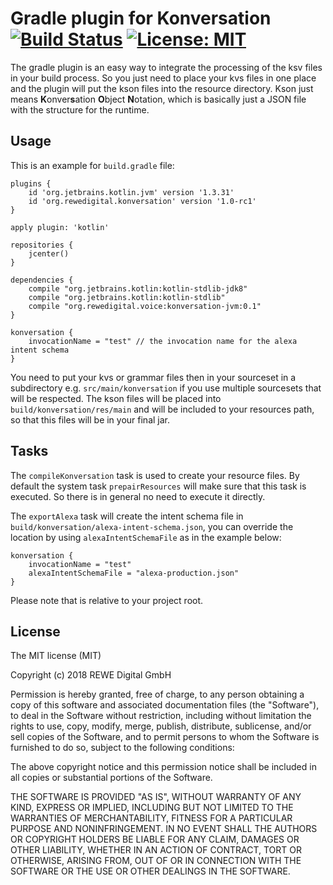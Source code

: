 # Gradle plugin for Konversation [![Build Status][travis-image]][travis-url] [![License: MIT][mit-image]][mit-url]

The gradle plugin is an easy way to integrate the processing of the ksv files in your build process. So you just need to place your
kvs files in one place and the plugin will put the kson files into the resource directory. Kson just means **K**onver**s**ation
**O**bject **N**otation, which is basically just a JSON file with the structure for the runtime.

## Usage

This is an example for `build.gradle` file:

```
plugins {
    id 'org.jetbrains.kotlin.jvm' version '1.3.31'
    id 'org.rewedigital.konversation' version '1.0-rc1'
}

apply plugin: 'kotlin'

repositories {
    jcenter()
}

dependencies {
    compile "org.jetbrains.kotlin:kotlin-stdlib-jdk8"
    compile "org.jetbrains.kotlin:kotlin-stdlib"
    compile "org.rewedigital.voice:konversation-jvm:0.1"
}

konversation {
    invocationName = "test" // the invocation name for the alexa intent schema
}
```

You need to put your kvs or grammar files then in your sourceset in a subdirectory e.g. `src/main/konversation`
if you use multiple sourcesets that will be respected. The kson files will be placed into `build/konversation/res/main`
and will be included to your resources path, so that this files will be in your final jar.

## Tasks

The `compileKonversation` task is used to create your resource files. By default the system task `prepairResources`
will make sure that this task is executed. So there is in general no need to execute it directly.

The `exportAlexa` task will create the intent schema file in `build/konversation/alexa-intent-schema.json`,
you can override the location by using `alexaIntentSchemaFile` as in the example below:

    konversation {
        invocationName = "test"
        alexaIntentSchemaFile = "alexa-production.json"
    }
    
Please note that is relative to your project root.

## License

The MIT license (MIT)

Copyright (c) 2018 REWE Digital GmbH

Permission is hereby granted, free of charge, to any person obtaining a copy of this software and associated
documentation files (the "Software"), to deal in the Software without restriction, including without limitation the
rights to use, copy, modify, merge, publish, distribute, sublicense, and/or sell copies of the Software, and to permit
persons to whom the Software is furnished to do so, subject to the following conditions:

The above copyright notice and this permission notice shall be included in all copies or substantial portions of the
Software.

THE SOFTWARE IS PROVIDED "AS IS", WITHOUT WARRANTY OF ANY KIND, EXPRESS OR IMPLIED, INCLUDING BUT NOT LIMITED TO THE
WARRANTIES OF MERCHANTABILITY, FITNESS FOR A PARTICULAR PURPOSE AND NONINFRINGEMENT. IN NO EVENT SHALL THE AUTHORS OR
COPYRIGHT HOLDERS BE LIABLE FOR ANY CLAIM, DAMAGES OR OTHER LIABILITY, WHETHER IN AN ACTION OF CONTRACT, TORT OR
OTHERWISE, ARISING FROM, OUT OF OR IN CONNECTION WITH THE SOFTWARE OR THE USE OR OTHER DEALINGS IN THE SOFTWARE.

[travis-image]: https://travis-ci.com/rewe-digital-incubator/Konversation.svg?branch=master
[travis-url]: https://travis-ci.com/rewe-digital-incubator/Konversation
[mit-image]: https://img.shields.io/badge/License-MIT-yellow.svg
[mit-url]: https://opensource.org/licenses/MIT